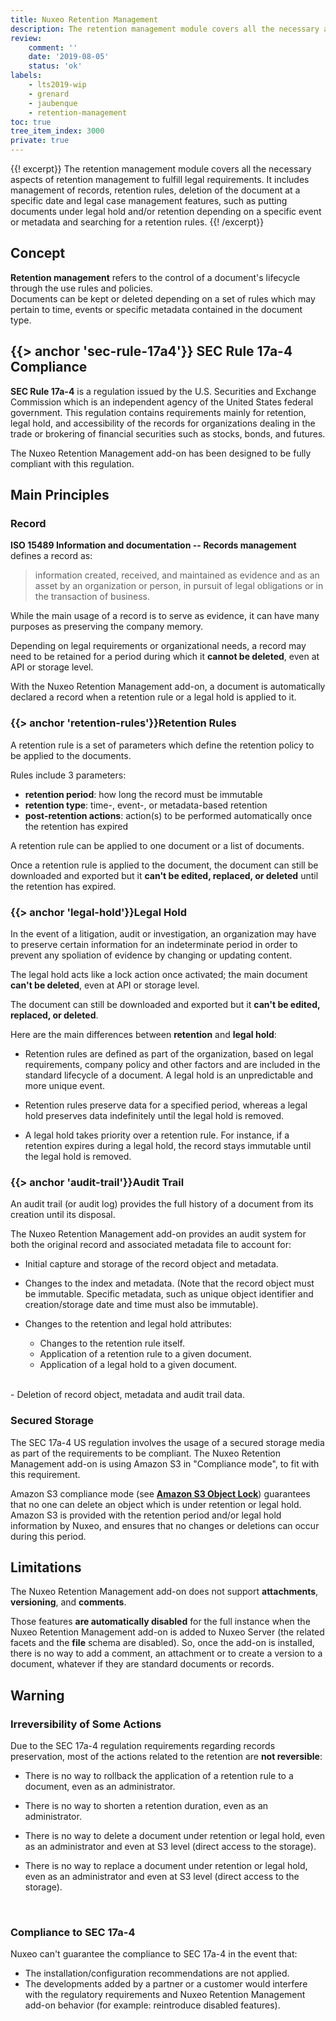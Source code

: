 ```yaml
---
title: Nuxeo Retention Management
description: The retention management module covers all the necessary aspects of retention management to fulfill legal requirements.
review:
    comment: ''
    date: '2019-08-05'
    status: 'ok'
labels:
    - lts2019-wip
    - grenard
    - jaubenque
    - retention-management
toc: true
tree_item_index: 3000
private: true
---
```


{{! excerpt}}
The retention management module covers all the necessary aspects of retention management to fulfill legal requirements. It includes management of records, retention rules, deletion of the document at a specific date and legal case management features, such as putting documents under legal hold and/or retention depending on a specific event or metadata and searching for a retention rules.
{{! /excerpt}}

## Concept

**Retention management** refers to the control of a document's lifecycle through the use rules and policies.</br>
Documents can be kept or deleted depending on a set of rules which may pertain to time, events or specific metadata contained in the document type.

## {{> anchor 'sec-rule-17a4'}} SEC Rule 17a-4 Compliance

**SEC Rule 17a-4** is a regulation issued by the U.S. Securities and Exchange Commission which is an independent agency of the United States federal government.
This regulation contains requirements mainly for retention, legal hold, and accessibility of the records for organizations dealing in the trade or brokering of financial securities such as stocks, bonds, and futures.

The Nuxeo Retention Management add-on has been designed to be fully compliant with this regulation.

## Main Principles

### Record

**ISO 15489 Information and documentation -- Records management** defines a record as:
> information created, received, and maintained as evidence and as an asset by an organization or person, in pursuit of legal obligations or in the transaction of business.

While the main usage of a record is to serve as evidence, it can have many purposes as preserving the company memory.

Depending on legal requirements or organizational needs, a record may need to be retained for a period during which it **cannot be deleted**, even at API or storage level.

With the Nuxeo Retention Management add-on, a document is automatically declared a record when a retention rule or a legal hold is applied to it.

### {{> anchor 'retention-rules'}}Retention Rules

A retention rule is a set of parameters which define the retention policy to be applied to the documents.

Rules include 3 parameters:
  - **retention period**: how long the record must be immutable
  - **retention type**: time-, event-, or metadata-based retention
  - **post-retention actions**: action(s) to be performed automatically once the retention has expired

A retention rule can be applied to one document or a list of documents.

Once a retention rule is applied to the document, the document can still be downloaded and exported but it **can't be edited, replaced, or deleted** until the retention has expired.

### {{> anchor 'legal-hold'}}Legal Hold

In the event of a litigation, audit or investigation, an organization may have to preserve certain information for an indeterminate period in order to prevent any spoliation of evidence by changing or updating content.

The legal hold acts like a lock action once activated; the main document **can't be deleted**, even at API or storage level.

The document can still be downloaded and exported but it **can't be edited, replaced, or deleted**.

Here are the main differences between **retention** and **legal hold**:

- Retention rules are defined as part of the organization, based on legal requirements, company policy and other factors and are included in the standard lifecycle of a document. A legal hold is an unpredictable and more unique event.

- Retention rules preserve data for a specified period, whereas a legal hold preserves data indefinitely until the legal hold is removed.

- A legal hold takes priority over a retention rule. For instance, if a retention expires during a legal hold, the record stays immutable until the legal hold is removed.

### {{> anchor 'audit-trail'}}Audit Trail

An audit trail (or audit log) provides the full history of a document from its creation until its disposal.

The Nuxeo Retention Management add-on provides an audit system for both the original record and associated metadata file to account for:

- Initial capture and storage of the record object and metadata.

- Changes to the index and metadata. (Note that the record object must be immutable. Specific metadata, such as unique object identifier and creation/storage date and time must also be immutable).

- Changes to the retention and legal hold attributes:

    - Changes to the retention rule itself.
    - Application of a retention rule to a given document.
    - Application of a legal hold to a given document.</br>
</br>
- Deletion of record object, metadata and audit trail data.

### Secured Storage

The SEC 17a-4 US regulation involves the usage of a secured storage media as part of the requirements to be compliant.
The Nuxeo Retention Management add-on is using Amazon S3 in "Compliance mode", to fit with this requirement.

Amazon S3 compliance mode (see [**Amazon S3 Object Lock**](https://docs.aws.amazon.com/AmazonS3/latest/dev/object-lock.html)) guarantees that no one can delete an object which is under retention or legal hold. Amazon S3 is provided with the retention period and/or legal hold information by Nuxeo, and ensures that no changes or deletions can occur during this period.

## Limitations

The Nuxeo Retention Management add-on does not support **attachments**, **versioning**, and **comments**.

Those features **are automatically disabled** for the full instance when the Nuxeo Retention Management add-on is added to Nuxeo Server (the related facets and the **file** schema are disabled). So, once the add-on is installed, there is no way to add a comment, an attachment or to create a version to a document, whatever if they are standard documents or records.

## Warning

### Irreversibility of Some Actions

Due to the SEC 17a-4 regulation requirements regarding records preservation, most of the actions related to the retention are **not reversible**:

- There is no way to rollback the application of a retention rule to a document, even as an administrator.

- There is no way to shorten a retention duration, even as an administrator.

- There is no way to delete a document under retention or legal hold, even as an administrator and even at S3 level (direct access to the storage).

- There is no way to replace a document under retention or legal hold, even as an administrator and even at S3 level (direct access to the storage).
</br>

### Compliance to SEC 17a-4

Nuxeo can't guarantee the compliance to SEC 17a-4 in the event that:

- The installation/configuration recommendations are not applied.
- The developments added by a partner or a customer would interfere with the regulatory requirements and Nuxeo Retention Management add-on behavior (for example: reintroduce disabled features).

<!--
* * *

<div class="row" data-equalizer data-equalize-on="medium">
<div class="column medium-6">
{{#> panel type='secondary' match_height='true'}}
### Functional Overview &nbsp; &nbsp; &nbsp; &nbsp; &nbsp; &nbsp; &nbsp; &nbsp; &nbsp; &nbsp; &nbsp; &nbsp; &nbsp; &nbsp; &nbsp; &nbsp; &nbsp; &nbsp; &nbsp; &nbsp; &nbsp; &nbsp; &nbsp; &nbsp; &nbsp; [Discover&nbsp;<i class="fa fa-long-arrow-right" aria-hidden="true"></i>]({{page page='retention-management/nuxeo-retention-functional-overview'}})
{{/panel}}
</div>

<div class="column medium-6">
{{#> panel type='secondary' match_height='true'}}
### Installation / Configuration &nbsp; &nbsp; &nbsp; &nbsp; &nbsp; &nbsp; &nbsp; &nbsp; &nbsp; &nbsp; &nbsp; &nbsp; &nbsp; &nbsp; &nbsp;[Discover&nbsp;<i class="fa fa-long-arrow-right" aria-hidden="true"></i>]({{page page='retention-management/nuxeo-retention-installation'}})
{{/panel}}
</div>

</div>
-->
